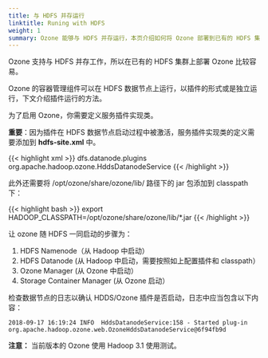 ```yaml
---
title: 与 HDFS 并存运行
linktitle: Runing with HDFS
weight: 1
summary: Ozone 能够与 HDFS 并存运行，本页介绍如何将 Ozone 部署到已有的 HDFS 集群上。
---
```

<!---
  Licensed to the Apache Software Foundation (ASF) under one or more
  contributor license agreements.  See the NOTICE file distributed with
  this work for additional information regarding copyright ownership.
  The ASF licenses this file to You under the Apache License, Version 2.0
  (the "License"); you may not use this file except in compliance with
  the License.  You may obtain a copy of the License at

      http://www.apache.org/licenses/LICENSE-2.0

  Unless required by applicable law or agreed to in writing, software
  distributed under the License is distributed on an "AS IS" BASIS,
  WITHOUT WARRANTIES OR CONDITIONS OF ANY KIND, either express or implied.
  See the License for the specific language governing permissions and
  limitations under the License.
-->

Ozone 支持与 HDFS 并存工作，所以在已有的 HDFS 集群上部署 Ozone 比较容易。

Ozone 的容器管理组件可以在 HDFS 数据节点上运行，以插件的形式或是独立运行，下文介绍插件运行的方法。

为了启用 Ozone，你需要定义服务插件实现类。

<div class="alert alert-warning" role="alert">
<b>重要</b>：因为插件在 HDFS 数据节点启动过程中被激活，服务插件实现类的定义需要添加到 <b>hdfs-site.xml</b> 中。
</div>

{{< highlight xml >}}
<property>
   <name>dfs.datanode.plugins</name>
   <value>org.apache.hadoop.ozone.HddsDatanodeService</value>
</property>
{{< /highlight >}}

此外还需要将 /opt/ozone/share/ozone/lib/ 路径下的 jar 包添加到 classpath 下： 

{{< highlight bash >}}
export HADOOP_CLASSPATH=/opt/ozone/share/ozone/lib/*.jar
{{< /highlight >}}



让 ozone 随 HDFS 一同启动的步骤为：

 1. HDFS Namenode（从 Hadoop 中启动）
 2. HDFS Datanode (从 Hadoop 中启动，需要按照如上配置插件和 classpath）
 3. Ozone Manager (从 Ozone 中启动）
 4. Storage Container Manager (从 Ozone 启动）

检查数据节点的日志以确认 HDDS/Ozone 插件是否启动，日志中应当包含以下内容：

```
2018-09-17 16:19:24 INFO  HddsDatanodeService:158 - Started plug-in org.apache.hadoop.ozone.web.OzoneHddsDatanodeService@6f94fb9d
```

<div class="alert alert-warning" role="alert">
<b>注意：</b> 当前版本的 Ozone 使用 Hadoop 3.1 使用测试。
</div>
